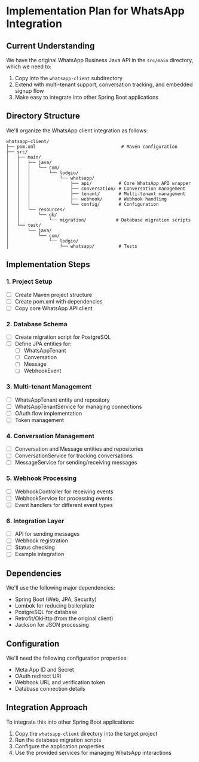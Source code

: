 # Implementation Plan for WhatsApp Integration

## Current Understanding

We have the original WhatsApp Business Java API in the `src/main` directory, which we need to:
1. Copy into the `whatsapp-client` subdirectory
2. Extend with multi-tenant support, conversation tracking, and embedded signup flow
3. Make easy to integrate into other Spring Boot applications

## Directory Structure

We'll organize the WhatsApp client integration as follows:

```
whatsapp-client/
├── pom.xml                                # Maven configuration
├── src/
│   ├── main/
│   │   ├── java/
│   │   │   └── com/
│   │   │       └── lodgio/
│   │   │           └── whatsapp/
│   │   │               ├── api/          # Core WhatsApp API wrapper
│   │   │               ├── conversation/ # Conversation management
│   │   │               ├── tenant/       # Multi-tenant management
│   │   │               ├── webhook/      # Webhook handling
│   │   │               └── config/       # Configuration
│   │   └── resources/
│   │       └── db/
│   │           └── migration/           # Database migration scripts
│   └── test/
│       └── java/
│           └── com/
│               └── lodgio/
│                   └── whatsapp/         # Tests
```

## Implementation Steps

### 1. Project Setup
- [ ] Create Maven project structure
- [ ] Create pom.xml with dependencies
- [ ] Copy core WhatsApp API client

### 2. Database Schema
- [ ] Create migration script for PostgreSQL
- [ ] Define JPA entities for:
  - [ ] WhatsAppTenant
  - [ ] Conversation
  - [ ] Message
  - [ ] WebhookEvent

### 3. Multi-tenant Management
- [ ] WhatsAppTenant entity and repository
- [ ] WhatsAppTenantService for managing connections
- [ ] OAuth flow implementation
- [ ] Token management

### 4. Conversation Management
- [ ] Conversation and Message entities and repositories
- [ ] ConversationService for tracking conversations
- [ ] MessageService for sending/receiving messages

### 5. Webhook Processing
- [ ] WebhookController for receiving events
- [ ] WebhookService for processing events
- [ ] Event handlers for different event types

### 6. Integration Layer
- [ ] API for sending messages
- [ ] Webhook registration
- [ ] Status checking
- [ ] Example integration

## Dependencies

We'll use the following major dependencies:
- Spring Boot (Web, JPA, Security)
- Lombok for reducing boilerplate
- PostgreSQL for database
- Retrofit/OkHttp (from the original client)
- Jackson for JSON processing

## Configuration

We'll need the following configuration properties:
- Meta App ID and Secret
- OAuth redirect URI
- Webhook URL and verification token
- Database connection details

## Integration Approach

To integrate this into other Spring Boot applications:
1. Copy the `whatsapp-client` directory into the target project
2. Run the database migration scripts
3. Configure the application properties
4. Use the provided services for managing WhatsApp interactions